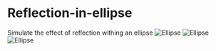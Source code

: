 # Reflection-in-ellipse
Simulate the effect of reflection withing an ellipse
![Ellipse](https://raw.githubusercontent.com/BNandor/Reflection-in-ellipse/img/ellipse1.jpg)
![Ellipse](https://raw.githubusercontent.com/BNandor/Reflection-in-ellipse/img/ellipse2.jpg)
![Ellipse](https://raw.githubusercontent.com/BNandor/Reflection-in-ellipse/img/ellipse3.jpg)
